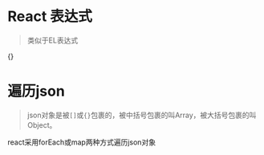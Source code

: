 



# React 表达式

> 类似于EL表达式


{}




# 遍历json

> json对象是被`[]`或`{}`包裹的，被中括号包裹的叫Array，被大括号包裹的叫Object。

react采用forEach或map两种方式遍历json对象